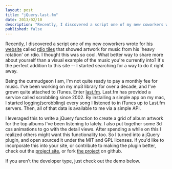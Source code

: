 ```yaml
---
layout: post
title: "jQuery.last.fm"
date: 2013/02/10
description: "Recently, I discovered a script one of my new coworkers wrote for his website called rdio tiles that showed artwork for music from his 'heavy rotation' on rdio. I thought this was so cool. What better way to share more about yourself than a visual example of the music you're currently into? It's the perfect addition to this site -- I started searching for a way to do it right away."
published: false
---
```


Recently, I discovered a script one of my new coworkers wrote for [his website](http://www.number61.net/about/) called [rdio tiles](https://github.com/mgipp/Rdio-Tiles) that showed artwork for music from his 'heavy rotation' on rdio. I thought this was so cool. What better way to share more about yourself than a visual example of the music you're currently into? It's the perfect addition to this site -- I started searching for a way to do it right away.

Being the curmudgeon I am, I'm not quite ready to pay a monthly fee for music. I've been working on my mp3 library for over a decade, and I've grown quite attached to iTunes. Enter [last.fm](http://www.last.fm/). Last.fm has provided a service called scrobbling since 2002. By installing a simple app on my mac, I started logging(scrobbling) every song I listened to in iTunes up to Last.fm servers. Then, all of that data is available to me via a simple API.

I leveraged this to write a jQuery function to create a grid of album artwork for the top albums I've been listening to lately. I also put together some 3d css animations to go with the detail views. After spending a while on this I realized others might want this functionality too. So I turned into a jQuery plugin, and open sourced it under the MIT and GPL licenses. If you'd like to incorporate this into your site, or contribute to making the plugin better, check out the [project site](http://alexcash.github.com/jQuery.last.fm/), or fork [the project](https://github.com/alexcash/jQuery.last.fm) on github.

If you aren't the developer type, just check out the demo below.

<div class="lfm"></div>

